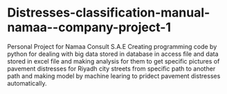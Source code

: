 # Distresses-classification-manual-namaa--company-project-1
Personal Project for Namaa Consult S.A.E
Creating programming code by python for dealing with big data stored in database in access file and data stored in excel file and making analysis for them to get specific pictures of  pavement distresses for Riyadh city streets from specific path to another path and making model by machine learing to pridect  pavement distresses automatically.
